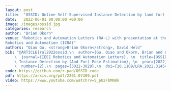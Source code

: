 ```yaml
---
layout: post
title:  "OSSID: Online Self-Supervised Instance Detection by (and for) Pose Estimation"
date:   2022-06-01 00:00:00 +00:00
image: /images/ossid.jpg
categories: research
author: "Brian Okorn"
venue: "Robotics and Automation Letters (RA-L) with presentation at the International Conference of
Robotics and Automation (ICRA)"
authors: "Qiao Gu, <strong>Brian Okorn</strong>, David Held"
bib: "@ARTICLE{ral2022ossid,\n  author={Gu, Qiao and Okorn, Brian and Held, David},\n\
    \  journal={IEEE Robotics and Automation Letters}, \n  title={OSSID: Online Self-Supervised\
    \ Instance Detection by (And For) Pose Estimation}, \n  year={2022},\n  volume={7},\n\
    \  number={2},\n  pages={3022-3029},\n  doi={10.1109/LRA.2022.3145488}}"
code: https://github.com/r-pad/OSSID_code
pdf: https://arxiv.org/pdf/2201.07309.pdf
video: https://www.youtube.com/watch?v=S_pU2FbMN8k
---
```


